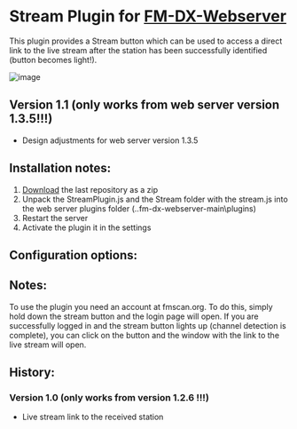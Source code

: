 # Stream Plugin for [FM-DX-Webserver](https://github.com/NoobishSVK/fm-dx-webserver)
This plugin provides a Stream button which can be used to access a direct link to the live stream after the station has been successfully identified (button becomes light!).

![image](https://github.com/user-attachments/assets/cd4e5941-159d-47a4-8477-d333b31f1d9a)




## Version 1.1 (only works from web server version 1.3.5!!!)

- Design adjustments for web server version 1.3.5


## Installation notes:

1. [Download](https://github.com/Highpoint2000/stream/releases) the last repository as a zip
2. Unpack the StreamPlugin.js and the Stream folder with the stream.js into the web server plugins folder (..fm-dx-webserver-main\plugins)
3. Restart the server
4. Activate the plugin it in the settings

## Configuration options:

## Notes: 

To use the plugin you need an account at fmscan.org. To do this, simply hold down the stream button and the login page will open. If you are successfully logged in and the stream button lights up (channel detection is complete), you can click on the button and the window with the link to the live stream will open.

## History:

### Version 1.0 (only works from version 1.2.6 !!!)

- Live stream link to the received station
